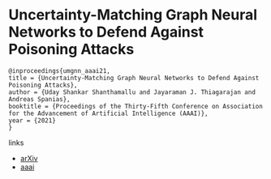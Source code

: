 # Uncertainty-Matching Graph Neural Networks to Defend Against Poisoning Attacks

```
@inproceedings{umgnn_aaai21,
title = {Uncertainty-Matching Graph Neural Networks to Defend Against Poisoning Attacks},
author = {Uday Shankar Shanthamallu and Jayaraman J. Thiagarajan and Andreas Spanias},
booktitle = {Proceedings of the Thirty-Fifth Conference on Association for the Advancement of Artificial Intelligence (AAAI)},
year = {2021}
}
```

links
- [arXiv](https://arxiv.org/abs/2009.14455)
- [aaai](https://www.aaai.org/AAAI21Papers/AAAI-4382.ShanthamalluU.pdf)
